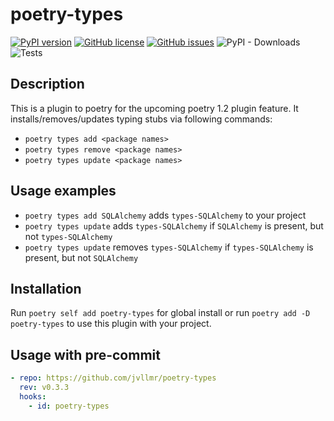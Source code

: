 # poetry-types

[![PyPI version](https://badge.fury.io/py/poetry-types.svg)](https://badge.fury.io/py/poetry-types)
[![GitHub license](https://img.shields.io/github/license/jvllmr/poetry-types)](https://github.com/jvllmr/poetry-types/blob/master/LICENSE)
[![GitHub issues](https://img.shields.io/github/issues/jvllmr/poetry-types)](https://github.com/jvllmr/poetry-types/issues)
![PyPI - Downloads](https://img.shields.io/pypi/dd/poetry-types)
![Tests](https://github.com/jvllmr/poetry-types/actions/workflows/main.yml/badge.svg)

## Description

This is a plugin to poetry for the upcoming poetry 1.2 plugin feature.
It installs/removes/updates typing stubs via following commands:

- `poetry types add <package names>`
- `poetry types remove <package names>`
- `poetry types update <package names>`

## Usage examples

- `poetry types add SQLAlchemy` adds `types-SQLAlchemy` to your project
- `poetry types update` adds `types-SQLAlchemy` if `SQLAlchemy` is present, but not `types-SQLAlchemy`
- `poetry types update` removes `types-SQLAlchemy` if `types-SQLAlchemy` is present, but not `SQLAlchemy`

## Installation

Run `poetry self add poetry-types` for global install or run `poetry add -D poetry-types` to use this plugin with your project.

## Usage with pre-commit

```yaml
- repo: https://github.com/jvllmr/poetry-types
  rev: v0.3.3
  hooks:
    - id: poetry-types
```
